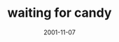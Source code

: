 ---
layout: base.njk
title : 'waiting for candy' 
view_title : 'waiting for candy' 
year : '2001' 
date : '2001-11-07' 
img_file : '../drawing/waitingforcandy.png' 
html_file : 'waitingforcandy' 
next_html : 'evilfoot.html' 
year_order : '245' 
permalink : "title/{{html_file}}.html"
---